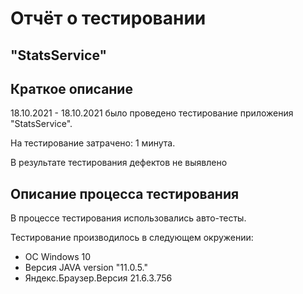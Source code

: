 # Отчёт о тестировании 
## "StatsService"

## Краткое описание

18.10.2021 - 18.10.2021 было проведено тестирование приложения "StatsService".

На тестирование затрачено: 1 минута.

В результате тестирования дефектов не выявлено

## Описание процесса тестирования

В процессе тестирования использовались авто-тесты.



Тестирование производилось в следующем окружении:
* OC Windows 10
* Версия JAVA version "11.0.5."
* Яндекс.Браузер.Версия 21.6.3.756 
